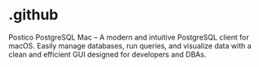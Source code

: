 # .github
Postico PostgreSQL Mac – A modern and intuitive PostgreSQL client for macOS. Easily manage databases, run queries, and visualize data with a clean and efficient GUI designed for developers and DBAs.
